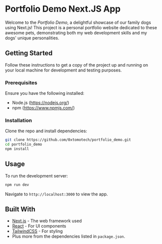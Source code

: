 # Portfolio Demo Next.JS App

Welcome to the _Portfolio Demo_, a delightful showcase of our family dogs using Next.js! This project is a personal portfolio website dedicated to these awesome pets, demonstrating both my web development skills and my dogs' unique personalities.

## Getting Started

Follow these instructions to get a copy of the project up and running on your local machine for development and testing purposes.

### Prerequisites

Ensure you have the following installed:

- Node.js (https://nodejs.org/)
- npm (https://www.npmjs.com/)

### Installation

Clone the repo and install dependencies:

```bash
git clone https://github.com/0xtomotech/portfolio_demo.git
cd portfolio_demo
npm install
```

## Usage

To run the development server:

```bash
npm run dev
```

Navigate to `http://localhost:3000` to view the app.

## Built With

- [Next.js](https://nextjs.org/) - The web framework used
- [React](https://reactjs.org/) - For UI components
- [TailwindCSS](https://tailwindcss.com/) - For styling
- Plus more from the dependencies listed in `package.json`.
